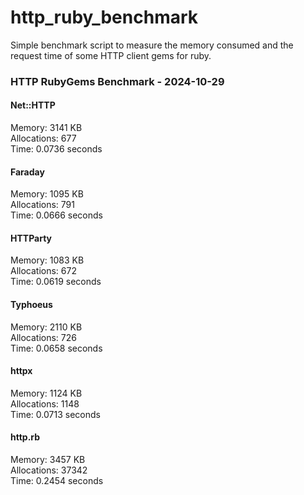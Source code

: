 # http_ruby_benchmark

Simple benchmark script to measure the memory consumed and the request time of some HTTP client gems for ruby.

<!-- benchmark-results -->

### HTTP RubyGems Benchmark - 2024-10-29
#### Net::HTTP
Memory: 3141 KB <br />Allocations: 677 <br />Time: 0.0736 seconds 
#### Faraday
Memory: 1095 KB <br />Allocations: 791 <br />Time: 0.0666 seconds 
#### HTTParty
Memory: 1083 KB <br />Allocations: 672 <br />Time: 0.0619 seconds 
#### Typhoeus
Memory: 2110 KB <br />Allocations: 726 <br />Time: 0.0658 seconds 
#### httpx
Memory: 1124 KB <br />Allocations: 1148 <br />Time: 0.0713 seconds 
#### http.rb
Memory: 3457 KB <br />Allocations: 37342 <br />Time: 0.2454 seconds 
